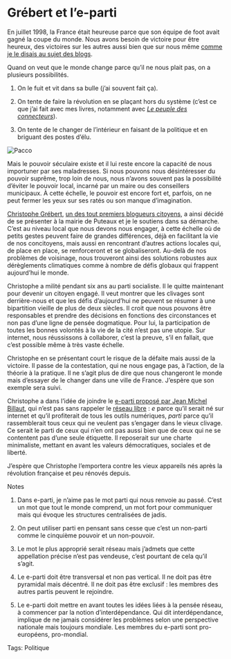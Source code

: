 # Grébert et l’e-parti

En juillet 1998, la France était heureuse parce que son équipe de foot avait gagné la coupe du monde. Nous avons besoin de victoire pour être heureux, des victoires sur les autres aussi bien que sur nous même [comme je le disais au sujet des blogs](/2007/09/05/le-blog-est-mort-vive-le-blog/).

Quand on veut que le monde change parce qu’il ne nous plait pas, on a plusieurs possibilités.

1. On le fuit et vit dans sa bulle (j’ai souvent fait ça).

2. On tente de faire la révolution en se plaçant hors du système (c’est ce que j’ai fait avec mes livres, notamment avec [*Le peuple des connecteurs*](/le-peuple-des-connecteurs/)).

3. On tente de le changer de l’intérieur en faisant de la politique et en briguant des postes d’élu.

![Pacco](https://tcrouzet.com/images_tc/20070910pacco.jpg)

Mais le pouvoir séculaire existe et il lui reste encore la capacité de nous importuner par ses maladresses. Si nous pouvons nous désintéresser du pouvoir suprême, trop loin de nous, nous n’avons souvent pas la possibilité d’éviter le pouvoir local, incarné par un maire ou des conseillers municipaux. À cette échelle, le pouvoir est encore fort et, parfois, on ne peut fermer les yeux sur ses ratés ou son manque d’imagination.

[Christophe Grébert](http://www.puteauxensemble.com/), [un des tout premiers blogueurs citoyens](/2007/08/04/votez-christophe-grebert/), a ainsi décidé de se présenter à la mairie de Puteaux et je le soutiens dans sa démarche. C’est au niveau local que nous devons nous engager, à cette échelle où de petits gestes peuvent faire de grandes différences, déjà en facilitant la vie de nos concitoyens, mais aussi en rencontrant d’autres actions locales qui, de place en place, se renforceront et se globaliseront. Au-delà de nos problèmes de voisinage, nous trouveront ainsi des solutions robustes aux dérèglements climatiques comme à nombre de défis globaux qui frappent aujourd’hui le monde.

Christophe a milité pendant six ans au parti socialiste. Il le quitte maintenant pour devenir un citoyen engagé. Il veut montrer que les clivages sont derrière-nous et que les défis d’aujourd’hui ne peuvent se résumer à une bipartition vieille de plus de deux siècles. Il croit que nous pouvons être responsables et prendre des décisions en fonctions des circonstances et non pas d’une ligne de pensée dogmatique. Pour lui, la participation de toutes les bonnes volontés à la vie de la cité n’est pas une utopie. Sur internet, nous réussissons à collaborer, c’est la preuve, s’il en fallait, que c’est possible même à très vaste échelle.

Christophe en se présentant court le risque de la défaite mais aussi de la victoire. Il passe de la contestation, qui ne nous engage pas, à l’action, de la théorie à la pratique. Il ne s’agit plus de dire que nous changeront le monde mais d’essayer de le changer dans une ville de France. J’espère que son exemple sera suivi.

Christophe a dans l’idée de joindre le [e-parti proposé par Jean Michel Billaut](http://billaut.typepad.com/jm/2007/08/universit-du--1.html), qui n’est pas sans rappeler le [réseau libre](/2007/05/07/le-reseau-libre/) : *e* parce qu’il serait né sur internet et qu’il profiterait de tous les outils numériques, *parti* parce qu’il rassemblerait tous ceux qui ne veulent pas s’engager dans le vieux clivage. Ce serait le parti de ceux qui n’en ont pas aussi bien que de ceux qui ne se contentent pas d’une seule étiquette. Il reposerait sur une charte minimaliste, mettant en avant les valeurs démocratiques, sociales et de liberté.

J’espère que Christophe l’emportera contre les vieux appareils nés après la révolution française et peu rénovés depuis.

Notes

1. Dans e-parti, je n’aime pas le mot parti qui nous renvoie au passé. C’est un mot que tout le monde comprend, un mot fort pour communiquer mais qui évoque les structures centralisées de jadis.

2. On peut utiliser parti en pensant sans cesse que c’est un non-parti comme le cinquième pouvoir et un non-pouvoir.

3. Le mot le plus approprié serait réseau mais j’admets que cette appellation précise n’est pas vendeuse, c’est pourtant de cela qu’il s’agit.

4. Le e-parti doit être transversal et non pas vertical. Il ne doit pas être pyramidal mais décentré. Il ne doit pas être exclusif : les membres des autres partis peuvent le rejoindre.

5. Le e-parti doit mettre en avant toutes les idées liées à la pensée réseau, à commencer par la notion d’interdépendance. Qui dit interdépendance, implique de ne jamais considérer les problèmes selon une perspective nationale mais toujours mondiale. Les membres du e-parti sont pro-européens, pro-mondial.

Tags: Politique
